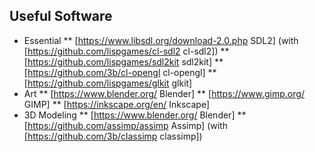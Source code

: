## Useful Software

* Essential
    ** [https://www.libsdl.org/download-2.0.php SDL2] (with [https://github.com/lispgames/cl-sdl2 cl-sdl2])
    ** [https://github.com/lispgames/sdl2kit sdl2kit]
    ** [https://github.com/3b/cl-opengl cl-opengl]
    ** [https://github.com/lispgames/glkit glkit]
* Art
  ** [https://www.blender.org/ Blender]
  ** [https://www.gimp.org/ GIMP]
  ** [https://inkscape.org/en/ Inkscape]
* 3D Modeling
  ** [https://www.blender.org/ Blender]
  ** [https://github.com/assimp/assimp Assimp] (with [https://github.com/3b/classimp classimp])